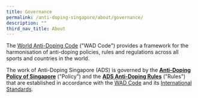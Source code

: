 ```yaml
---
title: Governance
permalink: /anti-doping-singapore/about/governance/
description: ""
third_nav_title: About
---
```

The [World Anti-Doping Code](https://www.wada-ama.org/en/what-we-do/the-code) ("WAD Code") provides a framework for the harmonisation of anti-doping policies, rules and regulations across all sports and countries in the world.

The work of Anti-Doping Singapore (ADS) is governed by the **[Anti-Doping Policy of Singapore](https://www.sportsingapore.gov.sg/Athletes-Coaches/Anti-Doping-Singapore/Resources/Policies-and-Forms)** ("Policy") and the **[ADS Anti-Doping Rules](https://www.sportsingapore.gov.sg/Athletes-Coaches/Anti-Doping-Singapore/Resources/Policies-and-Forms)** ("Rules") that are established in accordance with the [WAD Code](https://www.wada-ama.org/en/what-we-do/the-code) and its [International Standards](https://www.wada-ama.org/en/international-standards).